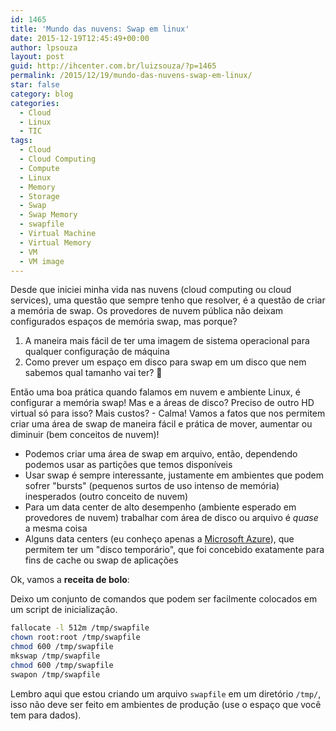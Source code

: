 ```yaml
---
id: 1465
title: 'Mundo das nuvens: Swap em linux'
date: 2015-12-19T12:45:49+00:00
author: lpsouza
layout: post
guid: http://ihcenter.com.br/luizsouza/?p=1465
permalink: /2015/12/19/mundo-das-nuvens-swap-em-linux/
star: false
category: blog
categories:
  - Cloud
  - Linux
  - TIC
tags:
  - Cloud
  - Cloud Computing
  - Compute
  - Linux
  - Memory
  - Storage
  - Swap
  - Swap Memory
  - swapfile
  - Virtual Machine
  - Virtual Memory
  - VM
  - VM image
---
```

Desde que iniciei minha vida nas nuvens (cloud computing ou cloud services), uma questão que sempre tenho que resolver, é a questão de criar a memória de swap. Os provedores de nuvem pública não deixam configurados espaços de memória swap, mas porque?

1. A maneira mais fácil de ter uma imagem de sistema operacional para qualquer configuração de máquina
2. Como prever um espaço em disco para swap em um disco que nem sabemos qual tamanho vai ter? 🙂

Então uma boa prática quando falamos em nuvem e ambiente Linux, é configurar a memória swap! Mas e a áreas de disco? Preciso de outro HD virtual só para isso? Mais custos? - Calma! Vamos a fatos que nos permitem criar uma área de swap de maneira fácil e prática de mover, aumentar ou diminuir (bem conceitos de nuvem)!

* Podemos criar uma área de swap em arquivo, então, dependendo podemos usar as partições que temos disponíveis
* Usar swap é sempre interessante, justamente em ambientes que podem sofrer "bursts" (pequenos surtos de uso intenso de memória) inesperados (outro conceito de nuvem)
* Para um data center de alto desempenho (ambiente esperado em provedores de nuvem) trabalhar com área de disco ou arquivo é _quase_ a mesma coisa
* Alguns data centers (eu conheço apenas a [Microsoft Azure](https://azure.microsoft.com)), que permitem ter um "disco temporário", que foi concebido exatamente para fins de cache ou swap de aplicações

Ok, vamos a **receita de bolo**:

Deixo um conjunto de comandos que podem ser facilmente colocados em um script de inicialização.

```bash
fallocate -l 512m /tmp/swapfile
chown root:root /tmp/swapfile
chmod 600 /tmp/swapfile
mkswap /tmp/swapfile
chmod 600 /tmp/swapfile
swapon /tmp/swapfile
```

Lembro aqui que estou criando um arquivo `swapfile` em um diretório `/tmp/`, isso não deve ser feito em ambientes de produção (use o espaço que você tem para dados).
